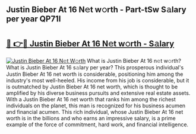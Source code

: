 ## Justin Bieber At 16 N𝚎t w𝚘rth - Part-tSw S𝚊lary per year QP71l

# <h2><a href="http://gc48onq.nevu.top/?p=Justin+Bieber+At+16">🔗 👉🔴 Justin Bieber At 16 N𝚎t w𝚘rth - S𝚊lary</a></h2>

[![Justin Bieber At 16 N𝚎t W𝚘rth](https://i.imgur.com/Oavwk0R.jpeg)](http://gc48onq.nevu.top/?p=Justin+Bieber+At+16)
What is Justin Bieber At 16 n𝚎t w𝚘rth? What is Justin Bieber At 16 s𝚊lary per year?
This prosperous individual's Justin Bieber At 16 net worth is considerable, positioning him among the industry's most well-heeled. His income from his job is considerable, but it is outmatched by Justin Bieber At 16 net worth, which is thought to be amplified by his diverse business pursuits and extensive real estate assets. With a Justin Bieber At 16 net worth that ranks him among the richest individuals on the planet, this man is recognized for his business acumen and financial acumen. This rich individual, whose Justin Bieber At 16 net worth is in the billions and who earns an impressive salary, is a prime example of the force of commitment, hard work, and financial intelligence.
